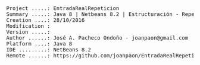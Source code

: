 <pre>

Project .....: EntradaRealRepeticion
Summary .....: Java 8 | Netbeans 8.2 | Estructuración - Repetición #09
Creation ....: 28/10/2016
Modification : 
Version .....: 
Author ......: José A. Pacheco Ondoño - joanpaon@gmail.com
Platform ....: Java 8
IDE .........: NetBeans 8.2
Remote ......: https://github.com/joanpaon/EntradaRealRepeticion.git

</pre>

